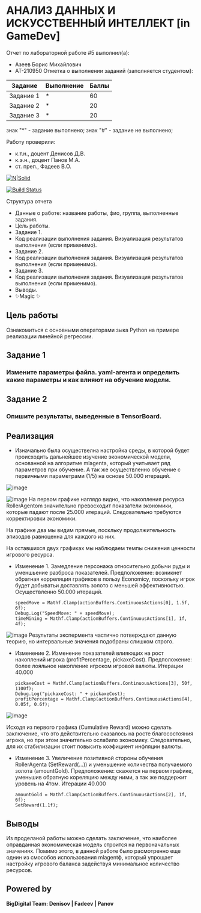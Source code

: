 # АНАЛИЗ ДАННЫХ И ИСКУССТВЕННЫЙ ИНТЕЛЛЕКТ [in GameDev]
Отчет по лабораторной работе #5 выполнил(а):
- Азеев Борис Михайлович
- АТ-210950
Отметка о выполнении заданий (заполняется студентом):

| Задание | Выполнение | Баллы |
| ------ | ------ | ------ |
| Задание 1 | * | 60 |
| Задание 2 | * | 20 |
| Задание 3 | * | 20 |

знак "*" - задание выполнено; знак "#" - задание не выполнено;

Работу проверили:
- к.т.н., доцент Денисов Д.В.
- к.э.н., доцент Панов М.А.
- ст. преп., Фадеев В.О.

[![N|Solid](https://cldup.com/dTxpPi9lDf.thumb.png)](https://nodesource.com/products/nsolid)

[![Build Status](https://travis-ci.org/joemccann/dillinger.svg?branch=master)](https://travis-ci.org/joemccann/dillinger)

Структура отчета

- Данные о работе: название работы, фио, группа, выполненные задания.
- Цель работы.
- Задание 1.
- Код реализации выполнения задания. Визуализация результатов выполнения (если применимо).
- Задание 2.
- Код реализации выполнения задания. Визуализация результатов выполнения (если применимо).
- Задание 3.
- Код реализации выполнения задания. Визуализация результатов выполнения (если применимо).
- Выводы.
- ✨Magic ✨

## Цель работы
Ознакомиться с основными операторами зыка Python на примере реализации линейной регрессии.

## Задание 1
### Измените параметры файла. yaml-агента и определить какие параметры и как влияют на обучение модели.
## Задание 2
### Опишите результаты, выведенные в TensorBoard.

## Реализация
- Изначально была осуществелна настройка среды, в которой будет происходить дальнейшее изучение экономической модели, основанной на алгоритме mlagenta, который учитывает ряд параметров при обучение. А так же осуществленно обучение с первичными параметрами (1/5) на основе 50.000 итераций.

![image](https://user-images.githubusercontent.com/114149527/205102984-26d466af-605c-4b8c-ad6d-5167c52e3052.png)

![image](https://user-images.githubusercontent.com/114149527/205111409-7a0c6ec8-1fff-4174-8e10-7f9edf5b829c.png)
На первом графике наглядо видно, что накопления ресурса RollerAgentom значительно превосходит показатели экономики, которые падают после 25.000 итераций. Следовательно требуются корректировки экономики.

На графике два мы видим прямые, поскльку продолжительность эпизодов равноценна для каждого из них.

На оставшихся двух графиках мы наблюдаем темпы снижения ценности игрового ресурса.

- Изменение 1. Замедление персонажа относительно добычи руды и уменшьение разброса показателей. Предположение: возникнет обратная корреляция графиков в пользу Economicy, поскольку игрок будет добыватьи доставлять золото с меньшей эффективностью. Осуществленно 50.000 итераций.

      speedMove = Mathf.Clamp(actionBuffers.ContinuousActions[0], 1.5f, 6f);
      Debug.Log("SpeedMove: " + speedMove);
      timeMining = Mathf.Clamp(actionBuffers.ContinuousActions[1], 1f, 4f);

![image](https://user-images.githubusercontent.com/114149527/205115220-b8bcaa3c-8703-4db5-a81f-2ecfb3c47377.png)
Результаты экспермента частично потверждают данную теорию, но интервальные значения подобраны слишком строго.


- Изменение 2. Изменение показателей влияющих на рост накоплений игрока (profitPercentage, pickaxeСost). Предположение: более лояльное накопление игроком игровой валюты. Итерации 40.000
      
      pickaxeСost = Mathf.Clamp(actionBuffers.ContinuousActions[3], 50f, 1100f);
      Debug.Log("pickaxeСost: " + pickaxeСost);
      profitPercentage = Mathf.Clamp(actionBuffers.ContinuousActions[4], 0.05f, 0.6f);
      
![image](https://user-images.githubusercontent.com/114149527/205129591-6ce1314d-4893-4b48-94f4-53467101bcdc.png)

Исходя из первого графика (Cumulative Reward) можно сделать заключение, что это действительно сказалось на росте благосостояния игрока, но при этом значительно ослабило экономику. Следовательно, для их стабилизации стоит повысить коэфициент инфляции валюты.


- Изменение 3. Увеличение позитивной стороны обучения RollerAgenta (SetReward(...)) и уменьшение количества получаемого золота (amountGold). Предположение: скажется на первом графике, уменьшив обратную кореляцию между ними, а так же поддержит уровень на 4том. Итерации 40.000
      
      amountGold = Mathf.Clamp(actionBuffers.ContinuousActions[2], 1f, 6f);
      SetReward(1.1f);




## Выводы
Из проделаной работы можно сделать заключение, что наиболее оправданная экономическая модель строится на первоначальных значениях. Помимо этого, в данной работе было расмотренно еще однин из смособов использования mlagentф, который упрощает настройку игрового баланса задействуя минимальное количество ресурсов.

## Powered by

**BigDigital Team: Denisov | Fadeev | Panov**
